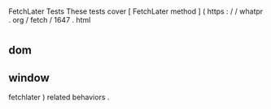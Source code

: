 #
FetchLater
Tests
These
tests
cover
[
FetchLater
method
]
(
https
:
/
/
whatpr
.
org
/
fetch
/
1647
.
html
#
dom
-
window
-
fetchlater
)
related
behaviors
.
